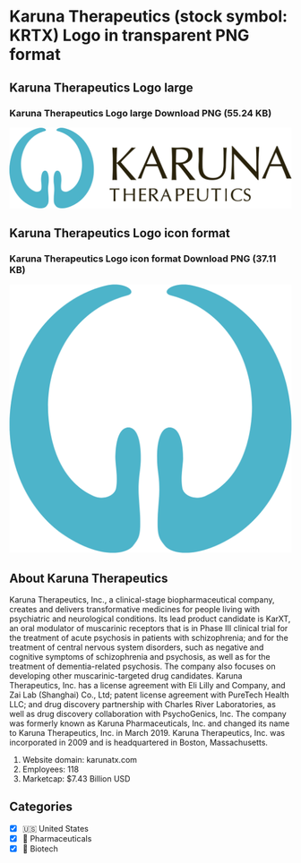 # Karuna Therapeutics (stock symbol: KRTX) Logo in transparent PNG format

## Karuna Therapeutics Logo large

### Karuna Therapeutics Logo large Download PNG (55.24 KB)

![Karuna Therapeutics Logo large Download PNG (55.24 KB)](/img/orig/KRTX_BIG-37bfc78c.png)

## Karuna Therapeutics Logo icon format

### Karuna Therapeutics Logo icon format Download PNG (37.11 KB)

![Karuna Therapeutics Logo icon format Download PNG (37.11 KB)](/img/orig/KRTX-497273fd.png)

## About Karuna Therapeutics

Karuna Therapeutics, Inc., a clinical-stage biopharmaceutical company, creates and delivers transformative medicines for people living with psychiatric and neurological conditions. Its lead product candidate is KarXT, an oral modulator of muscarinic receptors that is in Phase III clinical trial for the treatment of acute psychosis in patients with schizophrenia; and for the treatment of central nervous system disorders, such as negative and cognitive symptoms of schizophrenia and psychosis, as well as for the treatment of dementia-related psychosis. The company also focuses on developing other muscarinic-targeted drug candidates. Karuna Therapeutics, Inc. has a license agreement with Eli Lilly and Company, and Zai Lab (Shanghai) Co., Ltd; patent license agreement with PureTech Health LLC; and drug discovery partnership with Charles River Laboratories, as well as drug discovery collaboration with PsychoGenics, Inc. The company was formerly known as Karuna Pharmaceuticals, Inc. and changed its name to Karuna Therapeutics, Inc. in March 2019. Karuna Therapeutics, Inc. was incorporated in 2009 and is headquartered in Boston, Massachusetts.

1. Website domain: karunatx.com
2. Employees: 118
3. Marketcap: $7.43 Billion USD


## Categories
- [x] 🇺🇸 United States
- [x] 💊 Pharmaceuticals
- [x] 🧬 Biotech
